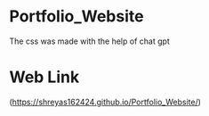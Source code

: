 # Portfolio_Website
 The css was made with the help of chat gpt 
# Web Link
(https://shreyas162424.github.io/Portfolio_Website/)
